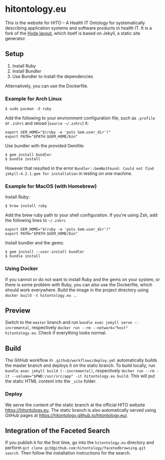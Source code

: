 # hitontology.eu

This is the website for HITO – A Health IT Ontology for systematically describing application systems and software products in health IT.
It is a fork of the [Hyde layout](https://github.com/poole/hyde), which itself is based on Jekyll, a static site generator.

## Setup

1. Install Ruby
2. Install Bundler
3. Use Bundler to install the dependencies

Alternatively, you can use the Dockerfile.

### Example for Arch Linux

    $ sudo pacman -S ruby

Add the following to your environment configuration file, such as `.profile` or `.zshrc` and reload (`source ~/.zshrc`) it:

    export GEM_HOME="$(ruby -e 'puts Gem.user_dir')"
    export PATH="$PATH:$GEM_HOME/bin"

Use bundler with the provided Gemfile:

    $ gem install bundler
    $ bundle install

However that resulted in the error `Bundler::GemNotFound: Could not find jekyll-4.2.1.gem for installation` in testing on one machine.

### Example for MacOS (with Homebrew)

Install Ruby:

    $ brew install ruby

Add the brew ruby path to your shell configuration.
If you're using Zsh, add the following lines to `~/.zshrc`

    export GEM_HOME="$(ruby -e 'puts Gem.user_dir')"
    export PATH="$PATH:$GEM_HOME/bin"

Install bundler and the gems:

    $ gem install --user-install bundler
    $ bundle install

### Using Docker
If you cannot or do not want to install Ruby and the gems on your system, or there is some problem with Ruby, you can also use the Dockerfile, which should work everywhere.
Build the image in the project directory using `docker build -t hitontology.eu .`.

## Preview
Switch to the `master` branch and run `bundle exec jekyll serve --incremental`, respectively `docker run --rm --network="host" hitontology.eu`.
Check if everything looks normal.

## Build
The GitHub workflow in `.github/workflows/deploy.yml` automatically builds the master branch and deploys it on the static branch.
To build locally, run `bundle exec jekyll build (--incremental)`, respectively `docker run --rm -it --volume="$PWD:/usr/src/app" -it hitontology.eu build`.
This will put the static HTML content into the `_site` folder.

### Deploy
We serve the content of the static branch at the official HITO website <https://hitontology.eu>.
The static branch is also automatically served using GitHub pages at <https://hitontology.github.io/hitontology.eu/>.

## Integration of the Faceted Search
If you publish it for the first time, go into the `hitontology.eu` directory and perform `git clone git@github.com:hitontology/facetedbrowsing.git search`. Then follow the installation instructions for the search.
